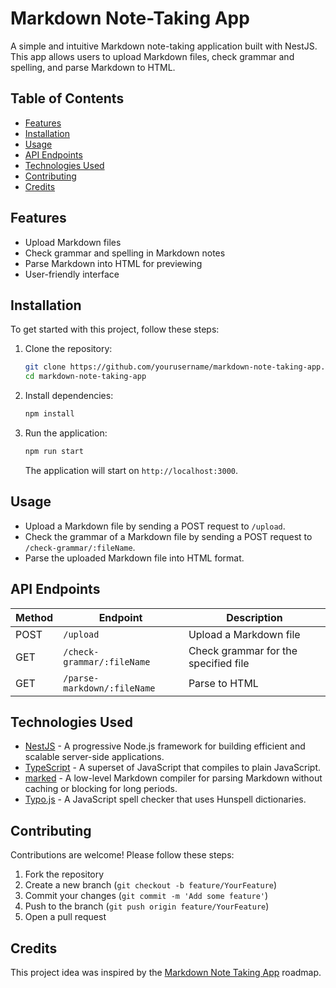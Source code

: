 # Markdown Note-Taking App

A simple and intuitive Markdown note-taking application built with NestJS. This app allows users to upload Markdown files, check grammar and spelling, and parse Markdown to HTML.

## Table of Contents

- [Features](#features)
- [Installation](#installation)
- [Usage](#usage)
- [API Endpoints](#api-endpoints)
- [Technologies Used](#technologies-used)
- [Contributing](#contributing)
- [Credits](#credits)

## Features

- Upload Markdown files
- Check grammar and spelling in Markdown notes
- Parse Markdown into HTML for previewing
- User-friendly interface

## Installation

To get started with this project, follow these steps:

1. Clone the repository:

   ```bash
   git clone https://github.com/yourusername/markdown-note-taking-app.git
   cd markdown-note-taking-app
   ```

2. Install dependencies:

   ```bash
   npm install
   ```

3. Run the application:

   ```bash
   npm run start
   ```

   The application will start on `http://localhost:3000`.

## Usage

- Upload a Markdown file by sending a POST request to `/upload`.
- Check the grammar of a Markdown file by sending a POST request to `/check-grammar/:fileName`.
- Parse the uploaded Markdown file into HTML format.

## API Endpoints

| Method | Endpoint                    | Description                          |
| ------ | --------------------------- | ------------------------------------ |
| POST   | `/upload`                   | Upload a Markdown file               |
| GET    | `/check-grammar/:fileName`  | Check grammar for the specified file |
| GET    | `/parse-markdown/:fileName` | Parse to HTML                        |

## Technologies Used

- [NestJS](https://nestjs.com/) - A progressive Node.js framework for building efficient and scalable server-side applications.
- [TypeScript](https://www.typescriptlang.org/) - A superset of JavaScript that compiles to plain JavaScript.
- [marked](https://github.com/markedjs/marked) - A low-level Markdown compiler for parsing Markdown without caching or blocking for long periods.
- [Typo.js](https://github.com/cfinke/Typo.js) - A JavaScript spell checker that uses Hunspell dictionaries.

## Contributing

Contributions are welcome! Please follow these steps:

1. Fork the repository
2. Create a new branch (`git checkout -b feature/YourFeature`)
3. Commit your changes (`git commit -m 'Add some feature'`)
4. Push to the branch (`git push origin feature/YourFeature`)
5. Open a pull request

## Credits

This project idea was inspired by the [Markdown Note Taking App](https://roadmap.sh/projects/markdown-note-taking-app) roadmap.
